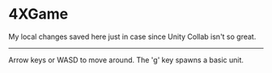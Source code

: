 # 4XGame
My local changes saved here just in case since Unity Collab isn't so great.

---

Arrow keys or WASD to move around. The 'g' key spawns a basic unit.